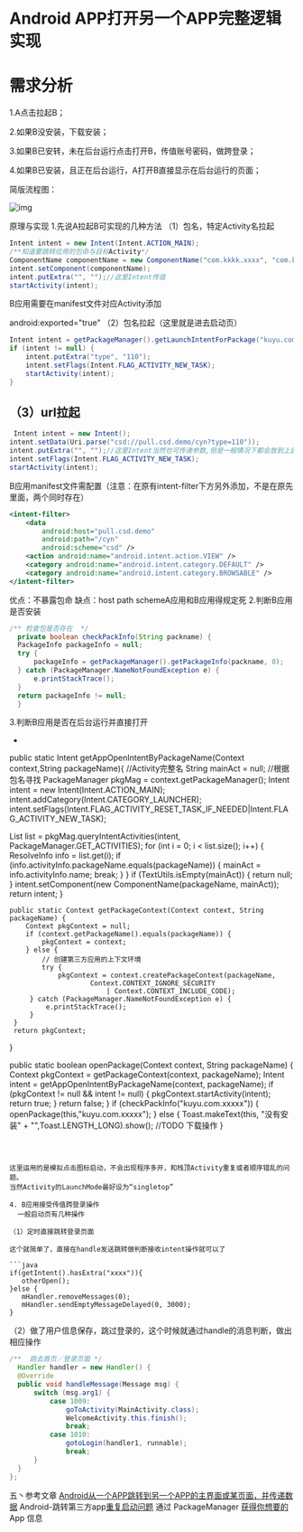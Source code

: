 # Android APP打开另一个APP完整逻辑实现

# 需求分析

1.A点击拉起B；

2.如果B没安装，下载安装；

3.如果B已安转，未在后台运行点击打开B，传值账号密码，做跨登录；

4.如果B已安装，且正在后台运行，A打开B直接显示在后台运行的页面；

简版流程图：

![img](https://img-blog.csdn.net/20180509170238919)

原理与实现
1.先说A拉起B可实现的几种方法
（1）包名，特定Activity名拉起

```java
Intent intent = new Intent(Intent.ACTION_MAIN);
/**知道要跳转应用的包命与目标Activity*/
ComponentName componentName = new ComponentName("com.kkkk.xxxx", "com.kkkk.xxxx.xxx.login.WelcomeActivity");
intent.setComponent(componentName);
intent.putExtra("", "");//这里Intent传值
startActivity(intent);
```

B应用需要在manifest文件对应Activity添加

android:exported="true"
（2）包名拉起（这里就是进去启动页）

```java
Intent intent = getPackageManager().getLaunchIntentForPackage("kuyu.com.xxxx");
if (intent != null) {
    intent.putExtra("type", "110");
    intent.setFlags(Intent.FLAG_ACTIVITY_NEW_TASK);
    startActivity(intent);
}
```

（3）url拉起
--------------------- 
```java
 Intent intent = new Intent();
intent.setData(Uri.parse("csd://pull.csd.demo/cyn?type=110"));
intent.putExtra("", "");//这里Intent当然也可传递参数,但是一般情况下都会放到上面的URL中进行传递
intent.setFlags(Intent.FLAG_ACTIVITY_NEW_TASK);
startActivity(intent);
```

B应用manifest文件需配置（注意：在原有intent-filter下方另外添加，不是在原先里面，两个同时存在）

```xml
<intent-filter>
    <data
        android:host="pull.csd.demo"
        android:path="/cyn"
        android:scheme="csd" />
    <action android:name="android.intent.action.VIEW" />
    <category android:name="android.intent.category.DEFAULT" />
    <category android:name="android.intent.category.BROWSABLE" />
</intent-filter>
```

优点：不暴露包命   缺点：host path schemeA应用和B应用得规定死
2.判断B应用是否安装

```java
/** 检查包是否存在  */
  private boolean checkPackInfo(String packname) {
  PackageInfo packageInfo = null;
  try {
      packageInfo = getPackageManager().getPackageInfo(packname, 0);
  } catch (PackageManager.NameNotFoundException e) {
      e.printStackTrace();
  }
  return packageInfo != null;
  }
```

3.判断B应用是否在后台运行并直接打开

 * ```java
 public static Intent getAppOpenIntentByPackageName(Context context,String packageName){
  //Activity完整名
      String mainAct = null;
      //根据包名寻找
      PackageManager pkgMag = context.getPackageManager();
      Intent intent = new Intent(Intent.ACTION_MAIN);
      intent.addCategory(Intent.CATEGORY_LAUNCHER);
      intent.setFlags(Intent.FLAG_ACTIVITY_RESET_TASK_IF_NEEDED|Intent.FLAG_ACTIVITY_NEW_TASK);
    
  List<ResolveInfo> list = pkgMag.queryIntentActivities(intent,
          PackageManager.GET_ACTIVITIES);
  for (int i = 0; i < list.size(); i++) {
          ResolveInfo info = list.get(i);
          if (info.activityInfo.packageName.equals(packageName)) {
              mainAct = info.activityInfo.name;
              break;
          }
      }
      if (TextUtils.isEmpty(mainAct)) {
      return null;
      }
      intent.setComponent(new ComponentName(packageName, mainAct));
      return intent;
      }
    
    public static Context getPackageContext(Context context, String packageName) {
        Context pkgContext = null;
        if (context.getPackageName().equals(packageName)) {
            pkgContext = context;
        } else {
            // 创建第三方应用的上下文环境
            try {
                pkgContext = context.createPackageContext(packageName,
                        Context.CONTEXT_IGNORE_SECURITY
                            | Context.CONTEXT_INCLUDE_CODE);
         } catch (PackageManager.NameNotFoundException e) {
             e.printStackTrace();
         }
     }
     return pkgContext;
 }
 
 public static boolean openPackage(Context context, String packageName) {
     Context pkgContext = getPackageContext(context, packageName);
     Intent intent = getAppOpenIntentByPackageName(context, packageName);
     if (pkgContext != null && intent != null) {
         pkgContext.startActivity(intent);
         return true;
     }
     return false;
 }
 if (checkPackInfo("kuyu.com.xxxxx")) {
 openPackage(this,"kuyu.com.xxxxx");
 } else {
     Toast.makeText(this, "没有安装" + "",Toast.LENGTH_LONG).show();
     //TODO  下载操作
 }
 ```
 
 
 
 这里运用的是模拟点击图标启动，不会出现程序多开，和栈顶Activity重复或者顺序错乱的问题。
 当然Activity的LaunchMode最好设为“singletop”

4. B应用接受传值跨登录操作
   一般启动页有几种操作

（1）定时直接跳转登录页面

这个就简单了，直接在handle发送跳转做判断接收intent操作就可以了

```java
if(getIntent().hasExtra("xxxx")){
    otherOpen();
}else {
    mHandler.removeMessages(0);
    mHandler.sendEmptyMessageDelayed(0, 3000);
}
```



（2）做了用户信息保存，跳过登录的，这个时候就通过handle的消息判断，做出相应操作

```java
/**  跳去首页／登录页面 */
  Handler handler = new Handler() {
  @Override
  public void handleMessage(Message msg) {
      switch (msg.arg1) {
          case 1009:
              goToActivity(MainActivity.class);
              WelcomeActivity.this.finish();
              break;
          case 1010:
              gotoLogin(handler1, runnable);
              break;
      }
  }
};
```

五丶参考文章
[Android从一个APP跳转到另一个APP的主界面或某页面，并传递数据](https://blog.csdn.net/hust_twj/article/details/73477454)
Android-跳转第三方app[重复启动问题](https://www.jianshu.com/p/c6eedc8fd7a2)
通过 PackageManager [获得你想要的](https://juejin.im/post/59e87adf51882578c52683ba) App 信息 